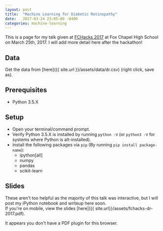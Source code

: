 ```yaml
---
layout: post
title:  "Machine Learning for Diabetic Retinopathy"
date:   2017-03-24 23:05:00 -0400
categories: machine-learning
---
```


This is a page for my talk given at [FCHacks 2017](http://fchacks.io) at Fox Chapel High School on March 25th, 2017. I will add more detail here after the hackathon!

## Data
Get the data from [here]({{ site.url }}/assets/data/dr.csv) (right click, save as).

## Prerequisites
* Python 3.5.X

## Setup
* Open your terminal/command prompt.
* Verify Python 3.5.X is installed by running `python -V` (or `python3 -V` for systems where Python is alt-installed).
* Install the following packages via `pip` (By running `pip install package-name`):
  * ipython[all]
  * numpy
  * pandas
  * scikit-learn

## Slides
These aren't too helpful as the majority of this talk was interactive, but I will post my iPython notebook and writeup here soon.  
If you're on mobile, view the slides [here]({{ site.url}}/assets/fchacks-dr-2017.pdf).
<object data="{{ site.url }}/assets/fchacks-dr-2017.pdf" type="application/pdf" width="100%" height="800px">
  <p>It appears you don't have a PDF plugin for this browser.</p>
</object>
